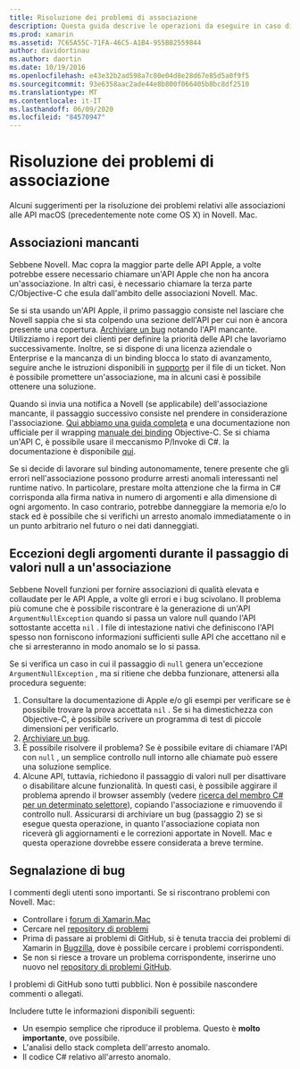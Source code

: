 ```yaml
---
title: Risoluzione dei problemi di associazione
description: Questa guida descrive le operazioni da eseguire in caso di difficoltà nell'associazione di una libreria Objective-C. In particolare, vengono illustrate le associazioni mancanti, le eccezioni degli argomenti quando si passa null a un'associazione e si segnalano bug.
ms.prod: xamarin
ms.assetid: 7C65A55C-71FA-46C5-A1B4-955B82559844
author: davidortinau
ms.author: daortin
ms.date: 10/19/2016
ms.openlocfilehash: e43e32b2ad598a7c80e04d8e28d67e85d5a0f9f5
ms.sourcegitcommit: 93e6358aac2ade44e8b800f066405b8bc8df2510
ms.translationtype: MT
ms.contentlocale: it-IT
ms.lasthandoff: 06/09/2020
ms.locfileid: "84570947"
---
```

# <a name="binding-troubleshooting"></a>Risoluzione dei problemi di associazione

Alcuni suggerimenti per la risoluzione dei problemi relativi alle associazioni alle API macOS (precedentemente note come OS X) in Novell. Mac.

## <a name="missing-bindings"></a>Associazioni mancanti

Sebbene Novell. Mac copra la maggior parte delle API Apple, a volte potrebbe essere necessario chiamare un'API Apple che non ha ancora un'associazione. In altri casi, è necessario chiamare la terza parte C/Objective-C che esula dall'ambito delle associazioni Novell. Mac.

Se si sta usando un'API Apple, il primo passaggio consiste nel lasciare che Novell sappia che si sta colpendo una sezione dell'API per cui non è ancora presente una copertura. [Archiviare un bug](#reporting-bugs) notando l'API mancante. Utilizziamo i report dei clienti per definire la priorità delle API che lavoriamo successivamente. Inoltre, se si dispone di una licenza aziendale o Enterprise e la mancanza di un binding blocca lo stato di avanzamento, seguire anche le istruzioni disponibili in [supporto](https://visualstudio.microsoft.com/vs/support/) per il file di un ticket. Non è possibile promettere un'associazione, ma in alcuni casi è possibile ottenere una soluzione.

Quando si invia una notifica a Novell (se applicabile) dell'associazione mancante, il passaggio successivo consiste nel prendere in considerazione l'associazione. [Qui abbiamo una guida completa](~/cross-platform/macios/binding/overview.md) e una documentazione non ufficiale per il wrapping [manuale dei binding](https://brendanzagaeski.appspot.com/xamarin/0002.html) Objective-C. Se si chiama un'API C, è possibile usare il meccanismo P/Invoke di C#. la documentazione è disponibile [qui](https://www.mono-project.com/docs/advanced/pinvoke/).

Se si decide di lavorare sul binding autonomamente, tenere presente che gli errori nell'associazione possono produrre arresti anomali interessanti nel runtime nativo. In particolare, prestare molta attenzione che la firma in C# corrisponda alla firma nativa in numero di argomenti e alla dimensione di ogni argomento. In caso contrario, potrebbe danneggiare la memoria e/o lo stack ed è possibile che si verifichi un arresto anomalo immediatamente o in un punto arbitrario nel futuro o nei dati danneggiati.

## <a name="argument-exceptions-when-passing-null-to-a-binding"></a>Eccezioni degli argomenti durante il passaggio di valori null a un'associazione

Sebbene Novell funzioni per fornire associazioni di qualità elevata e collaudate per le API Apple, a volte gli errori e i bug scivolano. Il problema più comune che è possibile riscontrare è la generazione di un'API `ArgumentNullException` quando si passa un valore null quando l'API sottostante accetta `nil` . I file di intestazione nativi che definiscono l'API spesso non forniscono informazioni sufficienti sulle API che accettano nil e che si arresteranno in modo anomalo se lo si passa.

Se si verifica un caso in cui il passaggio di `null` genera un'eccezione `ArgumentNullException` , ma si ritiene che debba funzionare, attenersi alla procedura seguente:

1. Consultare la documentazione di Apple e/o gli esempi per verificare se è possibile trovare la prova accettata `nil` . Se si ha dimestichezza con Objective-C, è possibile scrivere un programma di test di piccole dimensioni per verificarlo.
2. [Archiviare un bug](#reporting-bugs).
3. È possibile risolvere il problema? Se è possibile evitare di chiamare l'API con `null` , un semplice controllo null intorno alle chiamate può essere una soluzione semplice.
4. Alcune API, tuttavia, richiedono il passaggio di valori null per disattivare o disabilitare alcune funzionalità. In questi casi, è possibile aggirare il problema aprendo il browser assembly (vedere [ricerca del membro C# per un determinato selettore](~/mac/app-fundamentals/mac-apis.md#finding_selector)), copiando l'associazione e rimuovendo il controllo null. Assicurarsi di archiviare un bug (passaggio 2) se si esegue questa operazione, in quanto l'associazione copiata non riceverà gli aggiornamenti e le correzioni apportate in Novell. Mac e questa operazione dovrebbe essere considerata a breve termine.

<a name="reporting-bugs"></a>

## <a name="reporting-bugs"></a>Segnalazione di bug

I commenti degli utenti sono importanti. Se si riscontrano problemi con Novell. Mac:

- Controllare i [forum di Xamarin.Mac](https://forums.xamarin.com/categories/xamarin-mac)
- Cercare nel [repository di problemi](https://github.com/xamarin/xamarin-macios/issues)
- Prima di passare ai problemi di GitHub, si è tenuta traccia dei problemi di Xamarin in [Bugzilla](https://bugzilla.xamarin.com/describecomponents.cgi), dove è possibile cercare i problemi corrispondenti.
- Se non si riesce a trovare un problema corrispondente, inserirne uno nuovo nel [repository di problemi GitHub](https://github.com/xamarin/xamarin-macios/issues/new).

I problemi di GitHub sono tutti pubblici. Non è possibile nascondere commenti o allegati.

Includere tutte le informazioni disponibili seguenti:

- Un esempio semplice che riproduce il problema. Questo è **molto importante**, ove possibile.
- L'analisi dello stack completa dell'arresto anomalo.
- Il codice C# relativo all'arresto anomalo.
